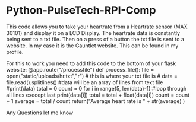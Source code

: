 # Python-PulseTech-RPI-Comp
This code allows you to take your heartrate from a Heartrate sensor (MAX 30101) and display it on a LCD Display. The heartrate data is constantly being sent to a txt file. Then on a press of a button the txt file is sent to a website. In my case it is the Gauntlet website. This can be found in my profile.

For this to work you need to add this code to the bottom of your flask website:
@app.route("/processfile")
def process_file():
    file = open("static/uploads/hr.txt","r")
    # this is where your txt file is #
    data = file.read().splitlines() #data will be an array of lines from text file
    #print(data)
    total = 0
    count = 0
    for i in range(5, len(data)-1):#loop through all lines execept last
        print(data[i])
        total = total + float(data[i])
        count = count + 1
    average = total / count
    return("Average heart rate is " + str(average) )

Any Questions let me know
